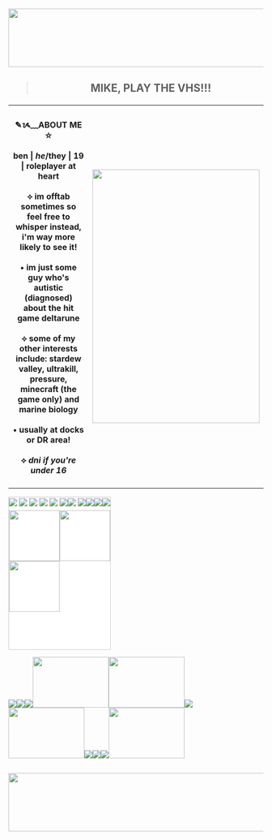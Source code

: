 <h3 align="center"> <img width="1500" height="115" alt="image" src="https://64.media.tumblr.com/03942378e5da3501668bf8ea3b31587c/4c03cf772ce7f671-b3/s2048x3072/629184de8b32d64d5ed4ac35d14e720a61bccbde.png" />
<h2 align="center">  <blockquote> MIKE, PLAY THE VHS!!! </blockquote> </center> </h2>
<table>
  <tbody>
    <tr>
      <td>
       <h4 align="center">✎ᝰ﹏ABOUT ME ☆ <br> <br> ben | <i>he</i>/they | 19 | roleplayer at heart <br> <br> ⟡ im offtab sometimes so feel free to whisper instead, i'm way more likely to see it! <br> <br> • im just some guy who's autistic (diagnosed) about the hit game deltarune <br> <br> ⟡ some of my other interests include: stardew valley, ultrakill, pressure, minecraft (the game only) and marine biology <br> <br>• usually at docks or DR area! <br> <br>⟡ <i> dni if you're under 16</i></h4>
      </td>
      <td> <img width="330" height="500" src="https://64.media.tumblr.com/85a034290a9071b11520e127d89defd3/1c41305c8c1f2ca2-e6/s500x750/f4543faf5869c5c7ed155f157cca366196488720.gif" /> </td>
    </tr>
  </tbody>
</table>
  
  <div style="height:300px;width:200px;border:1px solid #ccc;font:16px/26px Georgia, Garamond, Serif;overflow:auto;background-color:white;">
<img src="https://64.media.tumblr.com/ee1e73d289b7cd437cab3c5a53200fc5/070c0179b2e69ac9-b6/s100x200/c646a02c478c52ade6317e2688bf6d1a3289570c.png"/> <img src="https://64.media.tumblr.com/32fcd7d93a7a86a0c83be46b222ec030/d036e29354923fc6-64/s1280x1920/ee5c7dc695617effbca6124f331d2f1db8670b56.gif"/> <img src="https://64.media.tumblr.com/24664e4b640fff5a34df33dc583c1986/462abad57d9c1d25-c6/s1280x1920/fddc3fe4333a6dbf691c971e3add72a216c3a280.gif"/> <img src="https://64.media.tumblr.com/49085270e69dbe915fb9af40cac75e8c/462abad57d9c1d25-4c/s1280x1920/8ad280b346afda19de4c0acd68bea62f694712ba.gif"/> <img src="https://64.media.tumblr.com/5788aa415ada3ccdace69f5913b474e1/51513407471ed0ec-b3/s1280x1920/82d7a012f6cdd833d4c92d8dbc64690b4fb5a86d.gif"/> <img src="https://64.media.tumblr.com/88171584ba9a496caf8fc1a5f6c59954/070c0179b2e69ac9-e1/s100x200/f3da7ee2a584c724922e62a3635345e9c46561d8.png"/><img src="https://64.media.tumblr.com/15577b7584b8bfe3e8549e047aaec828/537b0b09ba701db7-d9/s1280x1920/5bfe4a920d189aff754bb4e60d4d70f079dfad64.png"/> <img src="https://64.media.tumblr.com/da3bbcd4f58be5d6ae6c4516800a06c5/cf90d1c710160785-17/s100x200/f023f1c2a87eec12264afe0a4eec0e62e996df37.gif"/><img src="https://64.media.tumblr.com/689bfe432a27078ec150c2f0146ceaa4/e20ebaf7baf9e5de-7a/s100x200/53deeae1a6204133cd8dc7c2d5f0b8461fd312a4.png"/><img src="https://64.media.tumblr.com/3f6dade93368fc62bce893f3c2656482/3f155e1b2464ae72-25/s100x200/e56ac57193a1942b99b6a00626af22bbadc157a9.gifv"/><img src="https://64.media.tumblr.com/460cdbcba6b7401d48f9d771e569df0a/bf1345544dee4f45-cb/s100x200/c18e92fdeb840c854a6a1dd491f4dcb5da34e07d.gifv"/><img width="100" height="100" src="https://64.media.tumblr.com/2fa25087578d9e4f3b20a3d53e72ef21/04d63dad87d93589-dc/s250x400/c91f8e12ce2411e150cd0e6de252b3e6f951726f.pnj"/><img width="100" height="100" src="https://64.media.tumblr.com/537912b8959702cc007dfc580c128ed5/41bd664ef6dbdd9b-48/s250x400/4922746e2da375d1af22c8f108b8d641e073374d.pnj"/><img width="100" height="100" src="https://64.media.tumblr.com/bccfb2c6aa1b5159677a09598a8f14e9/525951436e335e3f-e4/s250x400/7bcf81098ac4035532155c13472089bfe2ce0e40.gifv"/></div>

<span><img src="https://64.media.tumblr.com/2b8572799c19721e3756bec32ce6a566/462abad57d9c1d25-59/s1280x1920/7f204e22b53c5a80d78233d7eb88dede5eba570d.gifv"/><img src="https://64.media.tumblr.com/5c0170dc627f83c377cd2fe93c9afaa5/d4a7cc3dd21753a1-93/s1280x1920/470ba45b2a188b939be7bddff6f3081fb65c164c.gif"/><img src="https://64.media.tumblr.com/2d3ffa382141d69dbc7fde322c74a27c/537b0b09ba701db7-e8/s1280x1920/fc642cbcb383acbf0e608f056a9f21a78c8fdf6f.gif"/><img width="150" height="100" src="https://64.media.tumblr.com/9dbbe35713af4039da0abd09e3d38dee/8bc10e888f6fd0d3-03/s400x600/fa2fc710cc0d0589b6f5f975c6960d809f2caab6.gifv"/><img width="150" height="100" src="https://64.media.tumblr.com/9ca7c45653e71ab570e9a4feadd91c60/d45c03c7ac98a94c-13/s400x600/c297ba21f027e68fd70f4fe7d12ec6179851b335.gifv"/><img src="https://64.media.tumblr.com/010b5e9c7fb721f587a4696aae73bdd2/e867566cfe07b00a-1b/s250x400/bb97b767f621a34832dd3ee0a82f375598c8f94e.gifv"/><img width="150" height="100" src="https://64.media.tumblr.com/682fe0f06ebf05acc026e5c08f4878d9/da7ec93203804bcd-72/s640x960/f386ca877c44360e301bbc718547c6aa79916849.gifv"><img src="https://64.media.tumblr.com/93620cfd93fa41dcc0a4cb2c7af0e76d/c45d516dda1c487a-24/s250x400/81146ee3a1f817b3b0aa4aacd1cb343ff39619ac.gifv"><img src="https://64.media.tumblr.com/b115a144f7b6d9578235b6907c89d325/c45d516dda1c487a-c9/s250x400/72a1ecba0e21e3822a8ddab1ff35cbb88a59dada.gifv"><img src="https://64.media.tumblr.com/d9ec08cfecf2fb3c3e4421e9b762283f/462abad57d9c1d25-f0/s250x400/4629f39dbc28f33c349fc2602ee5ef23f0e5bdb0.gifv"><img width="150" height="100" src="https://64.media.tumblr.com/e96804bc0775399dcc02713db6478290/06dd687212b1b0bd-fc/s400x600/bd8cf71dd4bf93941b3f6b90d0ad6bea29f01649.gifv"></span>

<h2 align="center">  </center> </h2>
<h3 align="center"> <img width="1500" height="115" alt="image" src="https://64.media.tumblr.com/7ce376a9554ac8d4d2ff73cc6e351865/4c03cf772ce7f671-db/s2048x3072/76d3ad5840c45902dbbe868229787c846c7a850e.png" />
